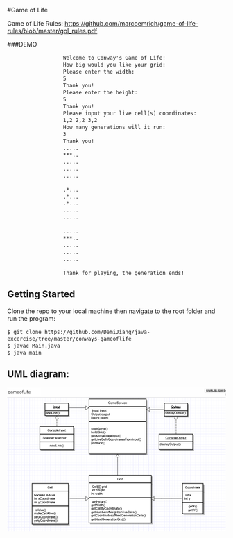 #Game of Life

Game of Life Rules: 
https://github.com/marcoemrich/game-of-life-rules/blob/master/gol_rules.pdf

###DEMO
````
                  Welcome to Conway's Game of Life!
                  How big would you like your grid:
                  Please enter the width:
                  5
                  Thank you!
                  Please enter the height:
                  5
                  Thank you!
                  Please input your live cell(s) coordinates:
                  1,2 2,2 3,2
                  How many generations will it run: 
                  3
                  Thank you!
                  .....
                  ***..
                  .....
                  .....
                  .....
                  
                  .*...
                  .*...
                  .*...
                  .....
                  .....
                  
                  .....
                  ***..
                  .....
                  .....
                  .....
                  
                  Thank for playing, the generation ends!
````

## Getting Started

Clone the repo to your local machine then navigate to the root folder and run the program:

```
$ git clone https://github.com/DemiJiang/java-excercise/tree/master/conways-gameoflife
$ javac Main.java
$ java main
```

## UML diagram: 

<img src="https://github.com/DemiJiang/java-excercise/blob/master/conways-gameoflife/docs/gameoflifeuml.png" width="800" />

